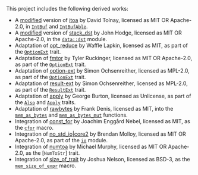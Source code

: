 This project includes the following derived works:

- A [modified][0] version of [itoa] by David Tolnay, licensed as MIT OR Apache-2.0,
  in [`IntBuf`] and [`IntBufAble`].
- A [modified][1] version of [stack_dst] by John Hodge, licensed as MIT OR Apache-2.0,
  in the [`data::dst`] module.
- Adaptation of [opt_reduce] by Waffle Lapkin, licensed as MIT,
  as part of the [`OptionExt`] trait.
- Adaptation of [fmtor] by Tyler Ruckinger, licensed as MIT OR Apache-2.0,
  as part of the [`OptionExt`] trait.
- Adaptation of [option-ext] by Simon Ochsenreither, licensed as MPL-2.0,
  as part of the [`OptionExt`] trait.
- Adaptation of [result-ext] by Simon Ochsenreither, licensed as MPL-2.0,
  as part of the [`ResultExt`] trait.
- Adaptation of [apply] by George Burton, licensed as Unlicense,
  as part of the [`Also`] and [`Apply`] traits.
- Adaptation of [rawbytes] by Frank Denis, licensed as MIT,
  into the [`mem_as_bytes`] and [`mem_as_bytes_mut`] functions.
- Integration of [const_for] by Joachim Enggård Nebel, licensed as MIT,
  as the [`cfor`] macro.
- Integration of [no_std_io]|[core2] by Brendan Molloy, licensed as MIT OR Apache-2.0,
  as part of the [`io`] module.
- Integration of [numtoa] by Michael Murphy, licensed as MIT OR Apache-2.0,
  as the [`NumToStr`] trait.
- Integration of [size_of_trait] by Joshua Nelson, licensed as BSD-3,
  as the [`mem_size_of_expr`] macro.

[0]: https://github.com/andamira/devela/blob/main/src/fmt/int_buf/MODIFICATIONS.md
[itoa]: https://crates.io/crates/itoa/1.0.9
[`IntBuf`]: https://docs.rs/devela/latest/devela/text/fmt/struct.IntBuf.html
[`IntBufAble`]: https://docs.rs/devela/latest/devela/text/fmt/trait.IntBufAble.html
[1]: https://github.com/andamira/devela/blob/main/src/data/dst/MODIFICATIONS.md
[stack_dst]: https://crates.io/crates/stack_dst/0.8.1
[`data::dst`]: https://docs.rs/devela/latest/devela/data/dst/index.html
[opt_reduce]: https://crates.io/crates/opt_reduce/1.0.0
[fmtor]: https://crates.io/crates/fmtor/0.1.2
[option-ext]: https://crates.io/crates/option-ext/0.2.0
[result-ext]: https://crates.io/crates/result-ext/0.2.0
[`OptionExt`]: https://docs.rs/devela/latest/devela/error/trait.OptionExt.html
[`ResultExt`]: https://docs.rs/devela/latest/devela/error/trait.ResultExt.html
[apply]: https://crates.io/crates/apply/0.3.0
[`Also`]: https://docs.rs/devela/latest/devela/code/trait.Also.html
[`Apply`]: https://docs.rs/devela/latest/devela/code/trait.Apply.html
[rawbytes]: https://crates.io/crates/rawbytes/1.0.0
[`mem_as_bytes`]: https://docs.rs/devela/latest/devela/mem/fn.mem_as_bytes.html
[`mem_as_bytes_mut`]: https://docs.rs/devela/latest/devela/mem/fn.mem_as_bytes_mut.html
[const_for]: https://crates.io/crates/const_for/0.1.4
[`cfor`]: https://docs.rs/devela/latest/devela/code/macro.cfor.html
[no_std_io]: https://crates.io/crates/no_std_io/0.6.0
[core2]: https://crates.io/crates/core2/0.4.0
[`io`]: https://docs.rs/devela/latest/devela/io/
[numtoa]: https://crates.io/crates/numtoa/0.2.4
[size_of_trait]: https://crates.io/crates/size-of-trait/1.1.2
[`mem_size_of_expr`]: https://docs.rs/devela/latest/devela/mem/size/macro.mem_size_of_expr.html
